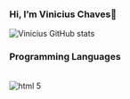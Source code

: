 ### Hi, I’m Vinicius Chaves👋

![Vinicius GitHub stats](https://github-readme-stats.vercel.app/api?username=viniciusMoraesChaves&show_icons=true&theme=transparent)

### Programming Languages
<div style="display: inline-block"><br>
  <img align="center" alt="html 5" src="https://img.shields.io/badge/HTML5-E34F26?style=for-the-badge&logo=html5&logoColor=white">
</div>
